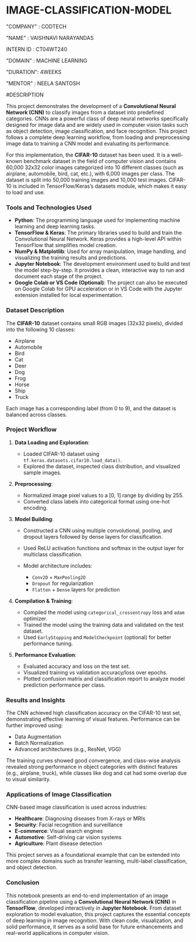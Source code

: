 # IMAGE-CLASSIFICATION-MODEL

"COMPANY" : CODTECH

"NAME" : VAISHNAVI NARAYANDAS

INTERN ID : CT04WT240

"DOMAIN" : MACHINE LEARNING

"DURATION": 4WEEKS

"MENTOR" : NEELA SANTOSH

#DESCRIPTION

This project demonstrates the development of a **Convolutional Neural Network (CNN)** to classify images from a dataset into predefined categories. CNNs are a powerful class of deep neural networks specifically designed for image data and are widely used in computer vision tasks such as object detection, image classification, and face recognition. This project follows a complete deep learning workflow, from loading and preprocessing image data to training a CNN model and evaluating its performance.

For this implementation, the **CIFAR-10** dataset has been used. It is a well-known benchmark dataset in the field of computer vision and contains 60,000 32x32 color images categorized into 10 different classes (such as airplane, automobile, bird, cat, etc.), with 6,000 images per class. The dataset is split into 50,000 training images and 10,000 test images. CIFAR-10 is included in TensorFlow/Keras’s datasets module, which makes it easy to load and use.


### Tools and Technologies Used

* **Python**: The programming language used for implementing machine learning and deep learning tasks.
* **TensorFlow & Keras**: The primary libraries used to build and train the Convolutional Neural Network. Keras provides a high-level API within TensorFlow that simplifies model creation.
* **NumPy & Matplotlib**: Used for array manipulation, image handling, and visualizing the training results and predictions.
* **Jupyter Notebook**: The development environment used to build and test the model step-by-step. It provides a clean, interactive way to run and document each stage of the project.
* **Google Colab or VS Code (Optional)**: The project can also be executed on Google Colab for GPU acceleration or in VS Code with the Jupyter extension installed for local experimentation.


### Dataset Description

The **CIFAR-10** dataset contains small RGB images (32x32 pixels), divided into the following 10 classes:

* Airplane
* Automobile
* Bird
* Cat
* Deer
* Dog
* Frog
* Horse
* Ship
* Truck

Each image has a corresponding label (from 0 to 9), and the dataset is balanced across classes.


### Project Workflow

1. **Data Loading and Exploration**:

   * Loaded CIFAR-10 dataset using `tf.keras.datasets.cifar10.load_data()`.
   * Explored the dataset, inspected class distribution, and visualized sample images.

2. **Preprocessing**:

   * Normalized image pixel values to a \[0, 1] range by dividing by 255.
   * Converted class labels into categorical format using one-hot encoding.

3. **Model Building**:

   * Constructed a CNN using multiple convolutional, pooling, and dropout layers followed by dense layers for classification.
   * Used ReLU activation functions and softmax in the output layer for multiclass classification.
   * Model architecture includes:

     * `Conv2D` + `MaxPooling2D`
     * `Dropout` for regularization
     * `Flatten` + `Dense` layers for prediction

4. **Compilation & Training**:

   * Compiled the model using `categorical_crossentropy` loss and `adam` optimizer.
   * Trained the model using the training data and validated on the test dataset.
   * Used `EarlyStopping` and `ModelCheckpoint` (optional) for better performance tuning.

5. **Performance Evaluation**:

   * Evaluated accuracy and loss on the test set.
   * Visualized training vs validation accuracy/loss over epochs.
   * Plotted confusion matrix and classification report to analyze model prediction performance per class.


### Results and Insights

The CNN achieved high classification accuracy on the CIFAR-10 test set, demonstrating effective learning of visual features. Performance can be further improved using:

* Data Augmentation
* Batch Normalization
* Advanced architectures (e.g., ResNet, VGG)

The training curves showed good convergence, and class-wise analysis revealed strong performance in object categories with distinct features (e.g., airplane, truck), while classes like dog and cat had some overlap due to visual similarity.


### Applications of Image Classification

CNN-based image classification is used across industries:

* **Healthcare**: Diagnosing diseases from X-rays or MRIs
* **Security**: Facial recognition and surveillance
* **E-commerce**: Visual search engines
* **Automotive**: Self-driving car vision systems
* **Agriculture**: Plant disease detection

This project serves as a foundational example that can be extended into more complex domains such as transfer learning, multi-label classification, and object detection.

### Conclusion

This notebook presents an end-to-end implementation of an image classification pipeline using a **Convolutional Neural Network (CNN)** in **TensorFlow**, developed interactively in **Jupyter Notebook**. From dataset exploration to model evaluation, this project captures the essential concepts of deep learning in image recognition. With clean code, visualization, and solid performance, it serves as a solid base for future enhancements and real-world applications in computer vision.

